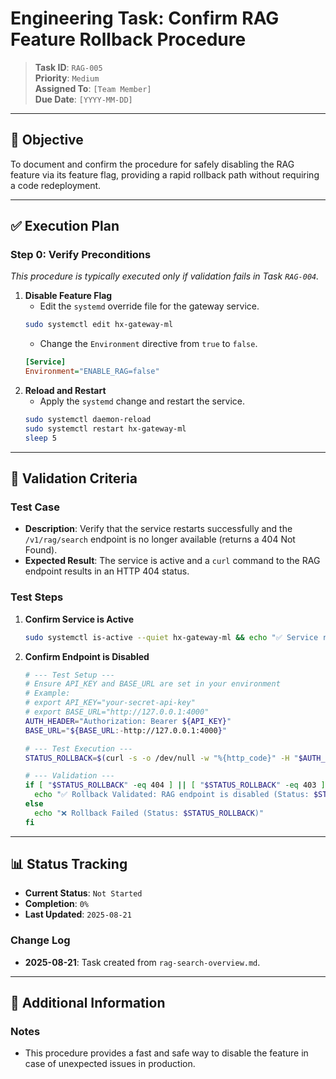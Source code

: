 # Engineering Task: Confirm RAG Feature Rollback Procedure

> **Task ID**: `RAG-005`  
> **Priority**: `Medium`  
> **Assigned To**: `[Team Member]`  
> **Due Date**: `[YYYY-MM-DD]`

---

## 🎯 Objective
To document and confirm the procedure for safely disabling the RAG feature via its feature flag, providing a rapid rollback path without requiring a code redeployment.

---

## ✅ Execution Plan

### Step 0: Verify Preconditions
*This procedure is typically executed only if validation fails in Task `RAG-004`.*

1.  **Disable Feature Flag**
    - Edit the `systemd` override file for the gateway service.
    ```bash
    sudo systemctl edit hx-gateway-ml
    ```
    - Change the `Environment` directive from `true` to `false`.
    ```ini
    [Service]
    Environment="ENABLE_RAG=false"
    ```
2.  **Reload and Restart**
    - Apply the `systemd` change and restart the service.
    ```bash
    sudo systemctl daemon-reload
    sudo systemctl restart hx-gateway-ml
    sleep 5
    ```

---

## 🧪 Validation Criteria

### Test Case
- **Description**: Verify that the service restarts successfully and the `/v1/rag/search` endpoint is no longer available (returns a 404 Not Found).
- **Expected Result**: The service is active and a `curl` command to the RAG endpoint results in an HTTP 404 status.

### Test Steps
1.  **Confirm Service is Active**
    ```bash
    sudo systemctl is-active --quiet hx-gateway-ml && echo "✅ Service reverted successfully."
    ```
2.  **Confirm Endpoint is Disabled**
    ```bash
    # --- Test Setup ---
    # Ensure API_KEY and BASE_URL are set in your environment
    # Example:
    # export API_KEY="your-secret-api-key"
    # export BASE_URL="http://127.0.0.1:4000"
    AUTH_HEADER="Authorization: Bearer ${API_KEY}"
    BASE_URL="${BASE_URL:-http://127.0.0.1:4000}"

    # --- Test Execution ---
    STATUS_ROLLBACK=$(curl -s -o /dev/null -w "%{http_code}" -H "$AUTH_HEADER" -H "Content-Type: application/json" -d '{"query":"test"}' "$BASE_URL/v1/rag/search")
    
    # --- Validation ---
    if [ "$STATUS_ROLLBACK" -eq 404 ] || [ "$STATUS_ROLLBACK" -eq 403 ]; then
      echo "✅ Rollback Validated: RAG endpoint is disabled (Status: $STATUS_ROLLBACK)."
    else
      echo "❌ Rollback Failed (Status: $STATUS_ROLLBACK)"
    fi
    ```

---

## 📊 Status Tracking

- **Current Status**: `Not Started`
- **Completion**: `0%`
- **Last Updated**: `2025-08-21`

### Change Log
- **2025-08-21**: Task created from `rag-search-overview.md`.

---

## 📎 Additional Information

### Notes
- This procedure provides a fast and safe way to disable the feature in case of unexpected issues in production.
